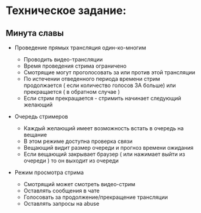 # Техническое задание:
## Минута славы

* Проведение прямых трансляция один-ко-многим
	* Проводить видео-трансляции
	* Время проведения стрима ограничено
	* Смотрящие могут проголосовать за или против этой трансляции
	* По истечении отведенного периода времени стрим продолжается ( если количество голосов ЗА больше) или прекращается ( в обратном случае )
	* Если стрим прекращается - стримить начинает следующий желающий
	
* Очередь стримеров
	* Каждый желающий имеет возможность встать в очередь на вещание
	* В этом режиме доступна проверка связи
	* Вещающий видит размер очереди и прогноз времени ожидания
	* Если вещающий закрывает браузер ( или нажимает выйти из очереди ) то он выходит из очереди

* Режим просмотра стрима
	* Смотрящий может смотреть видео-стрим
	* Оставлять сообщения в чате
	* Голосовать за продолжение/прекращение трансляции
	* Оставлять запросы на abuse
	
